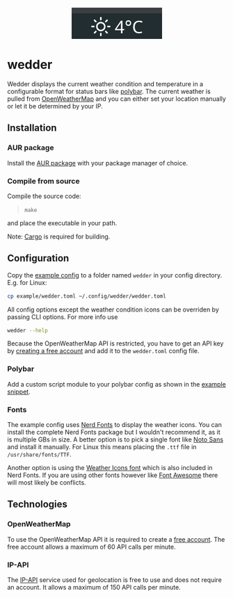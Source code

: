 <p align="center">
    <img src="img/conditions.gif"></img>
</p>

# wedder

Wedder displays the current weather condition and temperature in a configurable format for status bars like [polybar](https://github.com/jaagr/polybar).
The current weather is pulled from [OpenWeatherMap](https://openweathermap.org/) and you can either set your location manually or let it be determined by your IP.

## Installation

### AUR package

Install the [AUR package](https://aur.archlinux.org/packages/wedder-git/) with your package manager of choice.

### Compile from source

Compile the source code:

> `make`

and place the executable in your path.

Note: [Cargo](https://github.com/rust-lang/cargo/) is required for building.

## Configuration

Copy the [example config](example/wedder.toml) to a folder named `wedder` in your config directory.
E.g. for Linux:

```bash
cp example/wedder.toml ~/.config/wedder/wedder.toml
```

All config options except the weather condition icons can be overriden by passing CLI options. For more info use

```bash
wedder --help
```

Because the OpenWeatherMap API is restricted, you have to get an API key by [creating a free account](https://home.openweathermap.org/users/sign_up) and add it to the `wedder.toml` config file.

### Polybar

Add a custom script module to your polybar config as shown in the [example snippet](example/polybar).

### Fonts

The example config uses [Nerd Fonts](https://github.com/ryanoasis/nerd-fonts) to display the weather icons.
You can install the complete Nerd Fonts package but I wouldn't recommend it, as it is multiple GBs in size.
A better option is to pick a single font like [Noto Sans](https://github.com/ryanoasis/nerd-fonts/blob/master/patched-fonts/Noto/Sans/complete/Noto%20Sans%20Regular%20Nerd%20Font%20Complete.ttf) and install it manually.
For Linux this means placing the `.ttf` file in `/usr/share/fonts/TTF`.

Another option is using the [Weather Icons font](https://github.com/erikflowers/weather-icons) which is also included in Nerd Fonts.
If you are using other fonts however like [Font Awesome](https://github.com/FortAwesome/Font-Awesome) there will most likely be conflicts.

## Technologies

### OpenWeatherMap

To use the OpenWeatherMap API it is required to create a [free account](https://home.openweathermap.org/users/sign_up).
The free account allows a maximum of 60 API calls per minute.

### IP-API

The [IP-API](http://ip-api.com/) service used for geolocation is free to use and does not require an account.
It allows a maximum of 150 API calls per minute.
